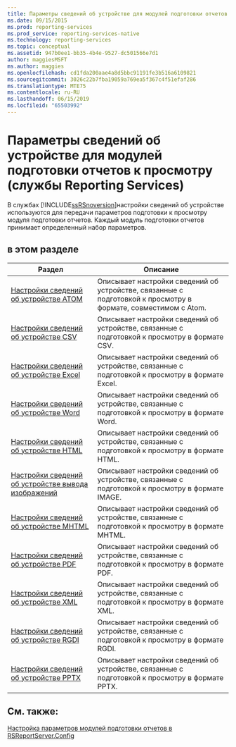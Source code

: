 ```yaml
---
title: Параметры сведений об устройстве для модулей подготовки отчетов к просмотру (службы Reporting Services) | Документы Майкрософт
ms.date: 09/15/2015
ms.prod: reporting-services
ms.prod_service: reporting-services-native
ms.technology: reporting-services
ms.topic: conceptual
ms.assetid: 947b0ee1-bb35-4b4e-9527-dc501566e7d1
author: maggiesMSFT
ms.author: maggies
ms.openlocfilehash: cd1fda200aae4a8d5bbc91191fe3b516a6109821
ms.sourcegitcommit: 3026c22b7fba19059a769ea5f367c4f51efaf286
ms.translationtype: MTE75
ms.contentlocale: ru-RU
ms.lasthandoff: 06/15/2019
ms.locfileid: "65503992"
---
```

# <a name="device-information-settings-for-rendering-extensions-reporting-services"></a>Параметры сведений об устройстве для модулей подготовки отчетов к просмотру (службы Reporting Services)
  В службах [!INCLUDE[ssRSnoversion](../includes/ssrsnoversion-md.md)]настройки сведений об устройстве используются для передачи параметров подготовки к просмотру модуля подготовки отчетов. Каждый модуль подготовки отчетов принимает определенный набор параметров.  
  
## <a name="in-this-section"></a>в этом разделе  
  
|Раздел|Описание|  
|-----------|-----------------|  
|[Настройки сведений об устройстве ATOM](../reporting-services/atom-device-information-settings.md)|Описывает настройки сведений об устройстве, связанные с подготовкой к просмотру в формате, совместимом с Atom.|  
|[Настройки сведений об устройстве CSV](../reporting-services/csv-device-information-settings.md)|Описывает настройки сведений об устройстве, связанные с подготовкой к просмотру в формате CSV.|  
|[Настройки сведений об устройстве Excel](../reporting-services/excel-device-information-settings.md)|Описывает настройки сведений об устройстве, связанные с подготовкой к просмотру в формате Excel.|  
|[Настройки сведений об устройстве Word](../reporting-services/word-device-information-settings.md)|Описывает настройки сведений об устройстве, связанные с подготовкой к просмотру в формате Word.|  
|[Настройки сведений об устройстве HTML](../reporting-services/html-device-information-settings.md)|Описывает настройки сведений об устройстве, связанные с подготовкой к просмотру в формате HTML.|  
|[Настройки сведений об устройстве вывода изображений](../reporting-services/image-device-information-settings.md)|Описывает настройки сведений об устройстве, связанные с подготовкой к просмотру в формате IMAGE.|  
|[Настройки сведений об устройстве MHTML](../reporting-services/mhtml-device-information-settings.md)|Описывает настройки сведений об устройстве, связанные с подготовкой к просмотру в формате MHTML.|  
|[Настройки сведений об устройстве PDF](../reporting-services/pdf-device-information-settings.md)|Описывает настройки сведений об устройстве, связанные с подготовкой к просмотру в формате PDF.|  
|[Настройки сведений об устройстве XML](../reporting-services/xml-device-information-settings.md)|Описывает настройки сведений об устройстве, связанные с подготовкой к просмотру в формате XML.|  
|[Настройки сведений об устройстве RGDI](../reporting-services/rgdi-device-information-settings.md)|Описывает настройки сведений об устройстве, связанные с подготовкой к просмотру в формате RGDI.|  
|[Настройки сведений об устройстве PPTX](../reporting-services/pptx-device-information-settings.md)|Описывает настройки сведений об устройстве, связанные с подготовкой к просмотру в формате PPTX.|  
  
## <a name="see-also"></a>См. также:  
 [Настройка параметров модулей подготовки отчетов в RSReportServer.Config](../reporting-services/customize-rendering-extension-parameters-in-rsreportserver-config.md)  
  
  

